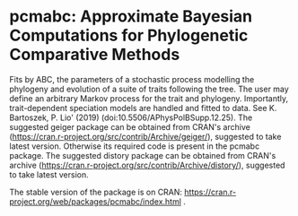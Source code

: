 # pcmabc: Approximate Bayesian Computations for Phylogenetic Comparative Methods

Fits by ABC, the parameters of a stochastic process modelling the phylogeny and evolution of a suite of traits following the tree. The user may define an arbitrary Markov process for the trait and phylogeny. Importantly, trait-dependent speciation models are handled and fitted to data. See K. Bartoszek, P. Lio' (2019) (doi:10.5506/APhysPolBSupp.12.25). The suggested geiger package can be obtained from CRAN's archive (https://cran.r-project.org/src/contrib/Archive/geiger/), suggested to take latest version. Otherwise its required code is present in the pcmabc package. The suggested distory package can be obtained from CRAN's archive (https://cran.r-project.org/src/contrib/Archive/distory/), suggested to take latest version. 

The stable version of the package is on CRAN: https://cran.r-project.org/web/packages/pcmabc/index.html .
